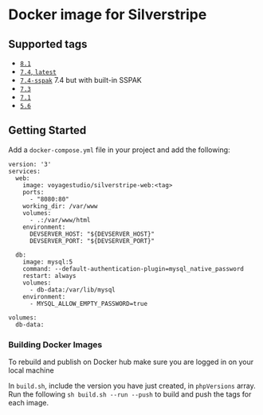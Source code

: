 # Docker image for Silverstripe

## Supported tags

- [`8.1`](/8.1/Dockerfile)
- [`7.4`, `latest`](/7.4/Dockerfile)
- [`7.4-sspak`](/7.4-sspak/Dockerfile) 7.4 but with built-in SSPAK
- [`7.3`](/7.3/Dockerfile)
- [`7.1`](/7.1/Dockerfile)
- [`5.6`](/5.6/Dockerfile)

## Getting Started

Add a `docker-compose.yml` file in your project and add the following:

```
version: '3'
services:
  web:
    image: voyagestudio/silverstripe-web:<tag>
    ports:
      - "8080:80"
    working_dir: /var/www
    volumes:
      - .:/var/www/html
    environment:
      DEVSERVER_HOST: "${DEVSERVER_HOST}"
      DEVSERVER_PORT: "${DEVSERVER_PORT}"

  db:
    image: mysql:5
    command: --default-authentication-plugin=mysql_native_password
    restart: always
    volumes:
      - db-data:/var/lib/mysql
    environment:
      - MYSQL_ALLOW_EMPTY_PASSWORD=true

volumes:
  db-data:

```

### Building Docker Images

To rebuild and publish on Docker hub make sure you are logged in on your local machine

In `build.sh`, include the version you have just created, in `phpVersions` array.
Run the following `sh build.sh --run --push` to build and push the tags for each image.
